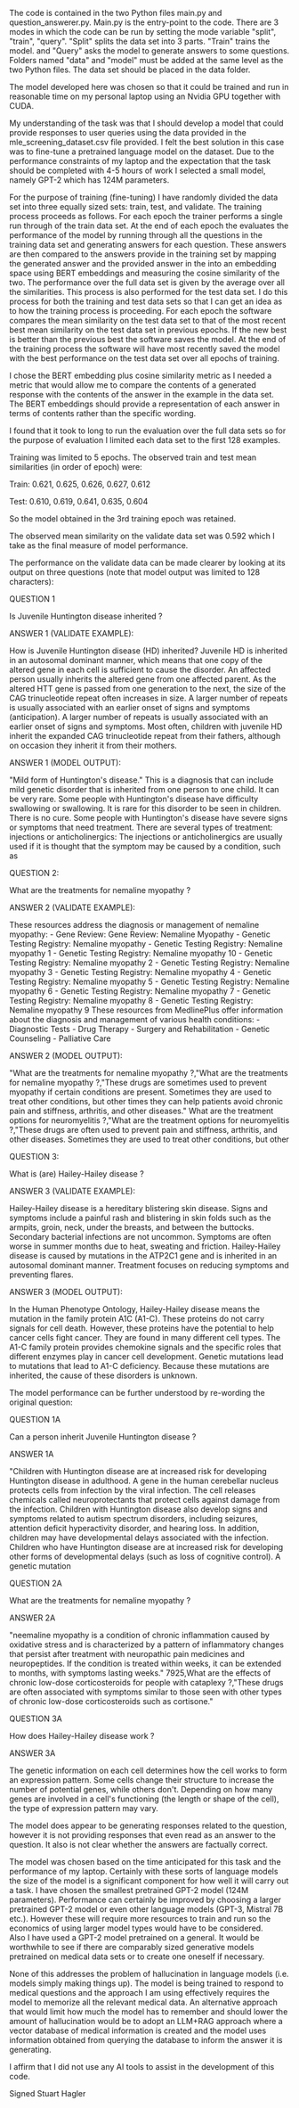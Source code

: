 The code is contained in the two Python files main.py and question_answerer.py.  Main.py is the entry-point to the code.  There are 3 modes in which the code can be run by setting the mode variable "split", "train", "query".  "Split" splits the data set into 3 parts.  "Train" trains the model.  and "Query" asks the model to generate answers to some questions.  Folders named "data" and "model" must be added at the same level as the two Python files.  The data set should be placed in the data folder.

The model developed here was chosen so that it could be trained and run in reasonable time on my personal laptop using an Nvidia GPU together with CUDA.

My understanding of the task was that I should develop a model that could provide responses to user queries using the data provided in the mle_screening_dataset.csv file provided.  I felt the best solution in this case was to fine-tune a pretrained language model on the dataset.  Due to the performance constraints of my laptop and the expectation that the task should be completed with 4-5 hours of work I selected a small model, namely GPT-2 which has 124M parameters.

For the purpose of training (fine-tuning) I have randomly divided the data set into three equally sized sets:  train, test, and validate. The training process proceeds as follows.  For each epoch the trainer performs a single run through of the train data set.  At the end of each epoch the evaluates the performance of the model by running through all the questions in the training data set and generating answers for each question.  These answers are then compared to the answers provide in the training set by mapping the generated answer and the provided answer in the into an embedding space using BERT embeddings and measuring the cosine similarity of the two.  The performance over the full data set is given by the average over all the similarities.  This process is also performed for the test data set. I do this process for both the training and test data sets so that I can get an idea as to how the training process is proceeding.  For each epoch the software compares the mean similarity on the test data set to that of the most recent best mean similarity on the test data set in previous epochs.  If the new best is better than the previous best the software saves the model.  At the end of the training process the software will have most recently saved the model with the best performance on the test data set over all epochs of training.

I chose the BERT embedding plus cosine similarity metric as I needed a metric that would allow me to compare the contents of a generated response with the contents of the answer in the example in the data set.  The BERT embeddings should provide a representation of each answer in terms of contents rather than the specific wording.

I found that it took to long to run the evaluation over the full data sets so for the purpose of evaluation I limited each data set to the first 128 examples.

Training was limited to 5 epochs.  The observed train and test mean similarities (in order of epoch) were:

Train:  0.621, 0.625, 0.626, 0.627, 0.612

Test:   0.610, 0.619, 0.641, 0.635, 0.604

So the model obtained in the 3rd training epoch was retained.  

The observed mean similarity on the validate data set was 0.592 which I take as the final measure of model performance.

The performance on the validate data can be made clearer by looking at its output on three questions (note that model output was limited to 128 characters):

QUESTION 1

Is Juvenile Huntington disease inherited ?

ANSWER 1 (VALIDATE EXAMPLE):

How is Juvenile Huntington disease (HD) inherited? Juvenile HD is inherited in an autosomal dominant manner, which means that one copy of the altered gene in each cell is sufficient to cause the disorder. An affected person usually inherits the altered gene from one affected parent. As the altered HTT gene is passed from one generation to the next, the size of the CAG trinucleotide repeat often increases in size. A larger number of repeats is usually associated with an earlier onset of signs and symptoms (anticipation). A larger number of repeats is usually associated with an earlier onset of signs and symptoms. Most often, children with juvenile HD inherit the expanded CAG trinucleotide repeat from their fathers, although on occasion they inherit it from their mothers.

ANSWER 1 (MODEL OUTPUT):

"Mild form of Huntington's disease." This is a diagnosis that can include mild genetic disorder that is inherited from one person to one child. It can be very rare. Some people with Huntington's disease have difficulty swallowing or swallowing. It is rare for this disorder to be seen in children. There is no cure. Some people with Huntington's disease have severe signs or symptoms that need treatment. There are several types of treatment: injections or anticholinergics: The injections or anticholinergics are usually used if it is thought that the symptom may be caused by a condition, such as

QUESTION 2:

What are the treatments for nemaline myopathy ?

ANSWER 2 (VALIDATE EXAMPLE):

These resources address the diagnosis or management of nemaline myopathy:  - Gene Review: Gene Review: Nemaline Myopathy  - Genetic Testing Registry: Nemaline myopathy  - Genetic Testing Registry: Nemaline myopathy 1  - Genetic Testing Registry: Nemaline myopathy 10  - Genetic Testing Registry: Nemaline myopathy 2  - Genetic Testing Registry: Nemaline myopathy 3  - Genetic Testing Registry: Nemaline myopathy 4  - Genetic Testing Registry: Nemaline myopathy 5  - Genetic Testing Registry: Nemaline myopathy 6  - Genetic Testing Registry: Nemaline myopathy 7  - Genetic Testing Registry: Nemaline myopathy 8  - Genetic Testing Registry: Nemaline myopathy 9   These resources from MedlinePlus offer information about the diagnosis and management of various health conditions:  - Diagnostic Tests  - Drug Therapy  - Surgery and Rehabilitation  - Genetic Counseling   - Palliative Care

ANSWER 2 (MODEL OUTPUT):

"What are the treatments for nemaline myopathy ?,"What are the treatments for nemaline myopathy ?,"These drugs are sometimes used to prevent myopathy if certain conditions are present. Sometimes they are used to treat other conditions, but other times they can help patients avoid chronic pain and stiffness, arthritis, and other diseases." What are the treatment options for neuromyelitis ?,"What are the treatment options for neuromyelitis ?,"These drugs are often used to prevent pain and stiffness, arthritis, and other diseases. Sometimes they are used to treat other conditions, but other

QUESTION 3:

What is (are) Hailey-Hailey disease ?

ANSWER 3 (VALIDATE EXAMPLE):

Hailey-Hailey disease is a hereditary blistering skin disease. Signs and symptoms include a painful rash and blistering in skin folds such as the armpits, groin, neck, under the breasts, and between the buttocks. Secondary bacterial infections are not uncommon. Symptoms are often worse in summer months due to heat, sweating and friction. Hailey-Hailey disease is caused by mutations in the ATP2C1 gene and is inherited in an autosomal dominant manner. Treatment focuses on reducing symptoms and preventing flares.

ANSWER 3 (MODEL OUTPUT):

In the Human Phenotype Ontology, Hailey-Hailey disease means the mutation in the family protein A1C (A1-C). These proteins do not carry signals for cell death. However, these proteins have the potential to help cancer cells fight cancer. They are found in many different cell types. The A1-C family protein provides chemokine signals and the specific roles that different enzymes play in cancer cell development. Genetic mutations lead to mutations that lead to A1-C deficiency. Because these mutations are inherited, the cause of these disorders is unknown.

The model performance can be further understood by re-wording the original question:

QUESTION 1A

Can a person inherit Juvenile Huntington disease ?

ANSWER 1A

"Children with Huntington disease are at increased risk for developing Huntington disease in adulthood. A gene in the human cerebellar nucleus protects cells from infection by the viral infection. The cell releases chemicals called neuroprotectants that protect cells against damage from the infection. Children with Huntington disease also develop signs and symptoms related to autism spectrum disorders, including seizures, attention deficit hyperactivity disorder, and hearing loss. In addition, children may have developmental delays associated with the infection. Children who have Huntington disease are at increased risk for developing other forms of developmental delays (such as loss of cognitive control). A genetic mutation

QUESTION 2A

What are the treatments for nemaline myopathy ?

ANSWER 2A

"neemaline myopathy is a condition of chronic inflammation caused by oxidative stress and is characterized by a pattern of inflammatory changes that persist after treatment with neuropathic pain medicines and neuropeptides. If the condition is treated within weeks, it can be extended to months, with symptoms lasting weeks."
7925,What are the effects of chronic low-dose corticosteroids for people with cataplexy ?,"These drugs are often associated with symptoms similar to those seen with other types of chronic low-dose corticosteroids such as cortisone."

QUESTION 3A

How does Hailey-Hailey disease work ?

ANSWER 3A

The genetic information on each cell determines how the cell works to form an expression pattern. Some cells change their structure to increase the number of potential genes, while others don't. Depending on how many genes are involved in a cell's functioning (the length or shape of the cell), the type of expression pattern may vary.  

The model does appear to be generating responses related to the question, however it is not providing responses that even read as an answer to the question.  It also is not clear whether the answers are factually correct.

The model was chosen based on the time anticipated for this task and the performance of my laptop.  Certainly with these sorts of language models the size of the model is a significant component for how well it will carry out a task.  I have chosen the smallest pretrained GPT-2 model (124M parameters).  Performance can certainly be improved by choosing a larger pretrained GPT-2 model or even other language models (GPT-3, Mistral 7B etc.).  However these will require more resources to train and run so the economics of using larger model types would have to be considered.  
Also I have used a GPT-2 model pretrained on a general.  It would be worthwhile to see if there are comparably sized generative models pretrained on medical data sets or to create one oneself if necessary.  

None of this addresses the problem of hallucination in language models (i.e. models simply making things up).  The model is being trained to respond to medical questions and the approach I am using effectively requires the model to memorize all the relevant medical data.  An alternative approach that would limit how much the model has to remember and should lower the amount of hallucination would be to adopt an LLM+RAG approach where a vector database of medical information is created and the model uses information obtained from querying the database to inform the answer it is generating.

I affirm that I did not use any AI tools to assist in the development of this code.

Signed Stuart Hagler
